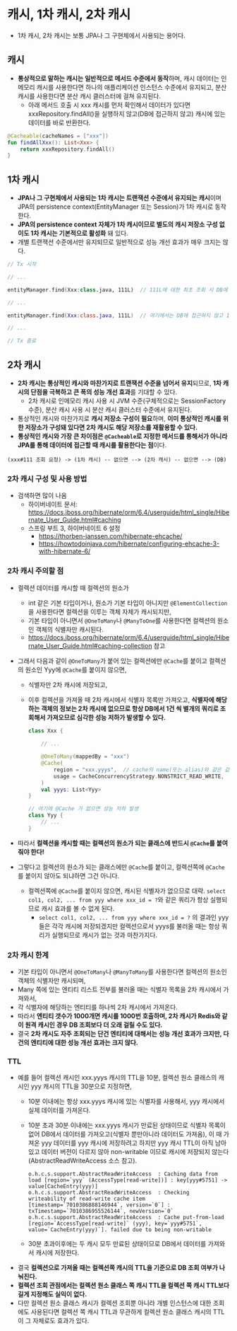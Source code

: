 # 캐시, 1차 캐시, 2차 캐시

- 1차 캐시, 2차 캐시는 보통 JPA나 그 구현체에서 사용되는 용어다.

## 캐시

- **통상적으로 말하는 캐시는 일반적으로 메서드 수준에서 동작**하며, 캐시 데이터는 인메모리 캐시를 사용한다면 하나의 애플리케이션 인스턴스 수준에서 유지되고, 분산 캐시를 사용한다면 분산 캐시 클러스터에 걸쳐 유지된다.
  - 아래 메서드 호출 시 xxx 캐시를 먼저 확인해서 데이터가 있다면 xxxRepository.findAll()을 실행하지 않고(DB에 접근하지 않고) 캐시에 있는 데이터를 바로 반환한다.

```kotlin
@Cacheable(cacheNames = ["xxx"])
fun findAllXxx(): List<Xxx> {
    return xxxRepository.findAll()
}
```

## 1차 캐시

- **JPA나 그 구현체에서 사용되는 1차 캐시는 트랜잭션 수준에서 유지되는 캐시**이며 JPA의 persistence context(EntityManager 또는 Session)가 1차 캐시로 동작한다.
- **JPA의 persistence context 자체가 1차 캐시이므로 별도의 캐시 저장소 구성 없이도 1차 캐시는 기본적으로 활성화** 돼 있다.
- 개별 트랜잭션 수준에서만 유지되므로 일반적으로 성능 개선 효과가 매우 크지는 않다.

```kotlin
// Tx 시작

// ...

entityManager.find(Xxx:class.java, 111L)  // 111L에 대한 최초 조회 시 DB에 접근해서 1차 캐시에 저장한다.

// ...

entityManager.find(Xxx:class.java, 111L)  // 여기에서는 DB에 접근하지 않고 1차 캐시에 있는 데이터를 바로 반환한다.

// ...

// Tx 종료
```

## 2차 캐시

- **2차 캐시는 통상적인 캐시와 마찬가지로 트랜잭션 수준을 넘어서 유지**되므로, **1차 캐시의 단점을 극복하고 큰 폭의 성능 개선 효과**를 기대할 수 있다.
  - 2차 캐시로 인메모리 캐시 사용 시 JVM 수준(구체적으로는 SessionFactory 수준), 분산 캐시 사용 시 분산 캐시 클러스터 수준에서 유지된다.
- 통상적인 캐시와 마찬가지로 **캐시 저장소 구성이 필요**하며, **이미 통상적인 캐시를 위한 저장소가 구성돼 있다면 2차 캐시도 해당 저장소를 재활용할 수 있다.**
- **통상적인 캐시와 가장 큰 차이점은 `@Cacheable`로 지정한 메서드를 통해서가 아니라 JPA를 통해 데이터에 접근할 때 캐시를 활용한다는 점**이다.

```
(xxx#111 조회 요청) -> (1차 캐시) -- 없으면 --> (2차 캐시) -- 없으면 --> (DB)
```

### 2차 캐시 구성 및 사용 방법

- 검색하면 많이 나옴
  - 하이버네이트 문서: https://docs.jboss.org/hibernate/orm/6.4/userguide/html_single/Hibernate_User_Guide.html#caching
  - 스프링 부트 3, 하이버네이트 6 설정
    - https://thorben-janssen.com/hibernate-ehcache/
    - https://howtodoinjava.com/hibernate/configuring-ehcache-3-with-hibernate-6/

### 2차 캐시 주의할 점

- 컬렉션 데이터를 캐시할 때 컬렉션의 원소가 
  - int 같은 기본 타입이거나, 원소가 기본 타입이 아니지만 `@ElementCollection`을 사용한다면 컬렉션을 이루는 객체 자체가 캐시되지만,
  - 기본 타입이 아니면서 `@OneToMany`나 `@ManyToOne`를 사용한다면 컬렉션의 원소인 객체의 식별자만 캐시된다.
  - https://docs.jboss.org/hibernate/orm/6.4/userguide/html_single/Hibernate_User_Guide.html#caching-collection 참고
- 그래서 다음과 같이 `@OneToMany`가 붙어 있는 컬렉션에만 `@Cache`를 붙이고 컬렉션의 원소인 Yyy에 `@Cache`를 붙이지 않으면,
  - 식별자만 2차 캐시에 저장되고, 
  - 이후 컬렉션을 가져올 때 2차 캐시에서 식별자 목록만 가져오고, **식별자에 해당하는 객체의 정보는 2차 캐시에 없으므로 항상 DB에서 1건 씩 별개의 쿼리로 조회해서 가져오므로 심각한 성능 저하가 발생할 수 있다.**

    ```kotlin
    class Xxx {
        
        // ...

        @OneToMany(mappedBy = "xxx")
        @Cache(
            region = "xxx.yyys",  // cache의 name(또는 alias)와 같은 값이어야 한다
            usage = CacheConcurrencyStrategy.NONSTRICT_READ_WRITE,
        )
        val yyys: List<Yyy>
    }

    // 여기에 @Cache 가 없으면 성능 저하 발생
    class Yyy {
        // ...
    }
    ```

- 따라서 **컬렉션을 캐시할 때는 컬렉션의 원소가 되는 클래스에 반드시 `@Cache`를 붙여줘야 한다!**
- 그렇다고 컬렉션의 원소가 되는 클래스에만 `@Cache`를 붙이고, 컬렉션쪽에 `@Cache`를 붙이지 않아도 되냐하면 그건 아니다.
  - 컬렉션쪽에 `@Cache`를 붙이지 않으면, 캐시된 식별자가 없으므로 대략. `select col1, col2, ... from yyy where xxx_id = ?`와 같은 쿼리가 항상 실행되므로 캐시 효과를 볼 수 없게 된다.
    - `select col1, col2, ... from yyy where xxx_id = ?` 의 결과인 yyy 들은 각각 캐시에 저장되겠지만 컬렉션으로서 yyys를 불러올 때는 항상 쿼리가 실행되므로 캐시가 없는 것과 마찬가지다.

### 2차 캐시 한계

- 기본 타입이 아니면서 `@OneToMany`나 `@ManyToMany`를 사용한다면 컬렉션의 원소인 객체의 식별자만 캐시되며,
- Many 쪽에 있는 엔티티 리스트 전부를 불러올 때는 식별자 목록을 2차 캐시에서 가져와서,
- 각 식별자에 해당하는 엔티티를 하나씩 2차 캐시에서 가져온다.
- 따라서 **엔티티 갯수가 1000개면 캐시를 1000번 호출하며, 2차 캐시가 Redis와 같이 원격 캐시인 경우 DB 조회보다 더 오래 걸릴 수도 있다.**
- 결국 **2차 캐시도 자주 조회되는 단건 엔티티에 대해서는 성능 개선 효과가 크지만, 다건의 엔티티에 대한 성능 개선 효과는 크지 않다.**

### TTL

- 예를 들어 컬렉션 캐시인 xxx.yyys 캐시의 TTL을 10분, 컬렉션 원소 클래스의 캐시인 yyy 캐시의 TTL을 30분으로 지정하면,
  - 10분 이내에는 항상 xxx.yyys 캐시에 있는 식별자를 사용해서, yyy 캐시에서 실제 데이터를 가져온다.
  - 10분 초과 30분 이내에는 xxx.yyys 캐시가 만료된 상태이므로 식별자 목록이 없어 DB에서 데이터를 가져오고(식별자 뿐만아니라 데이터도 가져옴), 이 때 가져온 yyy 데이터를 yyy 캐시에 저장하려고 하지만 yyy 캐시 TTL이 아직 남아있고 데이터 버전이 다르지 않아 non-writable 이므로 캐시에 저장되지 않는다(AbstractReadWriteAccess 소스 참고).

    ```
    o.h.c.s.support.AbstractReadWriteAccess  : Caching data from load [region=`yyy` (AccessType[read-write])] : key[yyy#5751] -> value[CacheEntry(yyy)]
    o.h.c.s.support.AbstractReadWriteAccess  : Checking writeability of read-write cache item [timestamp=`7010386888146944`, version=`0`] : txTimestamp=`7010386955526144`, newVersion=`0`
    o.h.c.s.support.AbstractReadWriteAccess  : Cache put-from-load [region=`AccessType[read-write]` (yyy), key=`yyy#5751`, value=`CacheEntry(yyy)`]. failed due to being non-writable
    ```

  - 30분 초과이후에는 두 캐시 모두 만료된 상태이므로 DB에서 데이터를 가져와서 캐시에 저장한다.
- 결국 **컬렉션으로 가져올 때는 컬렉션쪽 캐시의 TTL을 기준으로 DB 조회 여부가 나눠진다.**
- **컬렉션 조회 관점에서는 컬렉션 원소 클래스 쪽 캐시 TTL을 컬렉션 쪽 캐시 TTL보다 길게 지정해도 실익이 없다.**
- 다만 컬렉션 원소 클래스 캐시가 컬렉션 조회뿐 아니라 개별 인스턴스에 대한 조회에도 사용된다면 컬렉션 쪽 캐시 TTL과 무관하게 컬렉션 원소 클래스 캐시의 TTL이 그 자체로도 효과가 있다.

